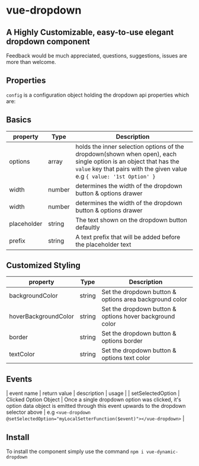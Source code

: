 # vue-dropdown
## A Highly Customizable, easy-to-use elegant dropdown component

Feedback would be much appreciated, questions, suggestions, issues are more than welcome.

## Properties
```config``` is a configuration object holding the dropdown api properties which are:

## Basics

| property | Type  | Description |
| --- | ---  | --- |
| options | array | holds the inner selection options of the dropdown(shown when open), each single option is an object that has the ```value``` key that pairs with the given value e.g ```{ value: '1st Option' }``` |
| width | number | determines the width of the dropdown button & options drawer |
| width | number | determines the width of the dropdown button & options drawer |
| placeholder | string | The text shown on the dropdown button defaultly |
| prefix | string | A text prefix that will be added before the placeholder text |

## Customized Styling

| property | Type  | Description |
| --- | ---  | --- |
| backgroundColor | string | Set the dropdown button & options area background color |
| hoverBackgroundColor | string | Set the dropdown button & options hover background color |
| border | string | Set the dropdown button & options border |
| textColor | string | Set the dropdown button & options text color |

## Events
| event name | return value | description | usage |
| setSelectedOption | Clicked Option Object | Once a single dropdown option was clicked, it's option data object is emitted through this event upwards to the dropdown selector above | e.g ```<vue-dropdown @setSelectedOption="myLocalSetterFunction($event)"></vue-dropdown>``` |

## Install
To install the component simply use the command ```npm i vue-dynamic-dropdown```
